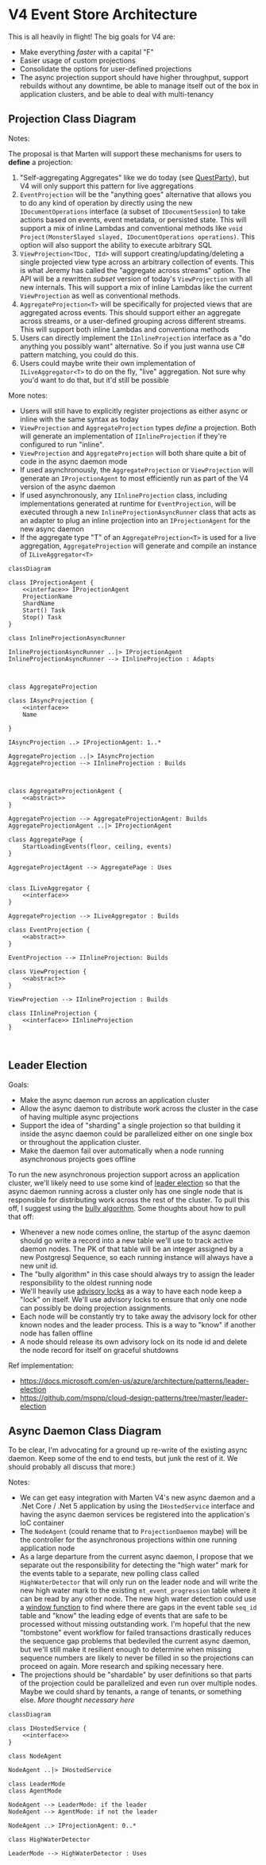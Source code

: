 # V4 Event Store Architecture

This is all heavily in flight! The big goals for V4 are:

* Make everything *faster* with a capital "F"
* Easier usage of custom projections
* Consolidate the options for user-defined projections
* The async projection support should have higher throughput, support rebuilds without any downtime, be able to manage itself out of the box in application clusters, and be able to deal with multi-tenancy



## Projection Class Diagram

Notes:



The proposal is that Marten will support these mechanisms for users to **define** a projection:

1. "Self-aggregating Aggregates" like we do today (see [QuestParty](https://github.com/JasperFx/marten/blob/master/src/Marten.Testing/Events/Projections/QuestParty.cs)), but V4 will only support this pattern for live aggregations
1. `EventProjection` will be the "anything goes" alternative that allows you to do any kind of operation by directly using the new `IDocumentOperations` interface (a subset of `IDocumentSession`) to take actions based on events, event metadata, or persisted state. This will support a mix of inline Lambdas and conventional methods like `void Project(MonsterSlayed slayed, IDocumentOperations operations)`. This option will also support the ability to execute arbitrary SQL
1. `ViewProjection<TDoc, TId>` will support creating/updating/deleting a single projected view type across an arbitrary collection of events. This is what Jeremy has called the "aggregate across streams" option. The API will be a rewritten *subset* version of today's `ViewProjection` with all new internals. This will support a mix of inline Lambdas like the current `ViewProjection` as well as conventional methods.
1. `AggregateProjection<T>` will be specifically for projected views that are aggregated across events. This should support either an aggregate across streams, or a user-defined grouping across different streams. This will support both inline Lambdas and conventiona methods
1. Users can directly implement the `IInlineProjection` interface as a "do anything you possibly want" alternative. So if you just wanna use C# pattern matching, you could do this. 
1. Users could maybe write their own implementation of `ILiveAggregator<T>` to do on the fly, "live" aggregation. Not sure why you'd want to do that, but it'd still be possible

More notes:

* Users will still have to explicitly register projections as either async or inline with the same syntax as today
* `ViewProjection` and `AggregateProjection` types *define* a projection. Both will generate an implementation of `IInlineProjection` if they're configured to run "inline". 
* `ViewProjection` and `AggregateProjection` will both share quite a bit of code in the async daemon mode
* If used asynchronously, the `AggregateProjection` or `ViewProjection` will generate an `IProjectionAgent` to most efficiently run as part of the V4 version of the async daemon
* If used asynchronously, any `IInlineProjection` class, including implementations generated at runtime for `EventProjection`, will be executed through a new 
  `InlineProjectionAsyncRunner` class that acts as an adapter to plug an inline projection into an `IProjectionAgent` for the new async daemon
* If the aggregate type "T" of an `AggregateProjection<T>` is used for a live aggregation, `AggregateProjection` will generate and compile an instance of `ILiveAggregator<T>`

```mermaid
classDiagram

class IProjectionAgent {
    <<interface>> IProjectionAgent
    ProjectionName
    ShardName
    Start() Task
    Stop() Task
}

class InlineProjectionAsyncRunner

InlineProjectionAsyncRunner ..|> IProjectionAgent
InlineProjectionAsyncRunner --> IInlineProjection : Adapts



class AggregateProjection

class IAsyncProjection {
    <<interface>>
    Name

}

IAsyncProjection ..> IProjectionAgent: 1..*

AggregateProjection ..|> IAsyncProjection
AggregateProjection --> IInlineProjection : Builds



class AggregateProjectionAgent {
    <<abstract>>
}

AggregateProjection --> AggregateProjectionAgent: Builds
AggregateProjectionAgent ..|> IProjectionAgent

class AggregatePage {
    StartLoadingEvents(floor, ceiling, events)
}

AggregateProjectAgent --> AggregatePage : Uses


class ILiveAggregator {
    <<interface>>
}

AggregateProjection --> ILiveAggregator : Builds

class EventProjection {
    <<abstract>>
}

EventProjection --> IInlineProjection: Builds

class ViewProjection {
    <<abstract>>
}

ViewProjection --> IInlineProjection : Builds

class IInlineProjection {
    <<interface>> IInlineProjection
}



```

## Leader Election

Goals:

* Make the async daemon run across an application cluster
* Allow the async daemon to distribute work across the cluster in the case of having multiple async projections
* Support the idea of "sharding" a single projection so that building it inside the async daemon could be parallelized either on one single box or throughout the application cluster.
* Make the daemon fail over automatically when a node running asynchronous projects goes offline

To run the new asynchronous projection support across an application cluster, we'll likely need to use some kind of [leader election](https://en.wikipedia.org/wiki/Leader_election) so that the async daemon running across a cluster only has one single node that is responsible for distributing work across the rest of the cluster. To pull this off, I suggest using the [bully algorithm](https://en.wikipedia.org/wiki/Bully_algorithm). Some thoughts about how to pull that off:

* Whenever a new node comes online, the startup of the async daemon should go write a record into a new table we'll use to track active daemon nodes. The PK of that table will be an integer assigned by a new Postgresql Sequence, so each running instance will always have a new unit id. 
* The "bully algorithm" in this case should always try to assign the leader responsibility to the oldest running node
* We'll heavily use [advisory locks](https://hashrocket.com/blog/posts/advisory-locks-in-postgres) as a way to have each node keep a "lock" on itself. We'll use advisory locks to ensure that only one node can possibly be doing projection assignments. 
* Each node will be constantly try to take away the advisory lock for other known nodes and the leader process. This is a way to "know" if another node has fallen offline
* A node should release its own advisory lock on its node id and delete the node record for itself on graceful shutdowns

Ref implementation:
* https://docs.microsoft.com/en-us/azure/architecture/patterns/leader-election
* https://github.com/mspnp/cloud-design-patterns/tree/master/leader-election


## Async Daemon Class Diagram

To be clear, I'm advocating for a ground up re-write of the existing async daemon. Keep some of the end to end tests, but junk the rest of it. We should probably all discuss that more:)

Notes:

* We can get easy integration with Marten V4's new async daemon and a .Net Core / .Net 5 application by using the `IHostedService` interface and
  having the async daemon services be registered into the application's IoC container
* The `NodeAgent` (could rename that to `ProjectionDaemon` maybe) will be the controller for the asynchronous projections within one running application node
* As a large departure from the current async daemon, I propose that we separate out the responsibility for detecting the "high water" mark for the events table to a separate, new polling class called `HighWaterDetector` that will only run on the leader node and will write the new high water mark to the existing `mt_event_progression` table where it can be read by any other node. The new high water detection could use a [window function]() to find where there are gaps in the event table `seq_id` table and "know" the leading edge of events that are safe to be processed without missing outstanding work. I'm hopeful that the new "tombstone" event workflow for failed transactions drastically reduces the sequence gap problems that bedeviled the current async daemon, but we'll still make it resilient enough to determine when missing sequence numbers are likely to never be filled in so the projections can proceed on again. More research and spiking necessary here.
* The projections should be "shardable" by user definitions so that parts of the projection could be parallelized and even run over multiple nodes. Maybe we could shard by tenants, a range of tenants, or something else. *More thought necessary here*



``` mermaid
classDiagram

class IHostedService {
    <<interface>>
}

class NodeAgent

NodeAgent ..|> IHostedService

class LeaderMode
class AgentMode

NodeAgent --> LeaderMode: if the leader
NodeAgent --> AgentMode: if not the leader

NodeAgent ..> IProjectionAgent: 0..*

class HighWaterDetector

LeaderMode --> HighWaterDetector : Uses




```

